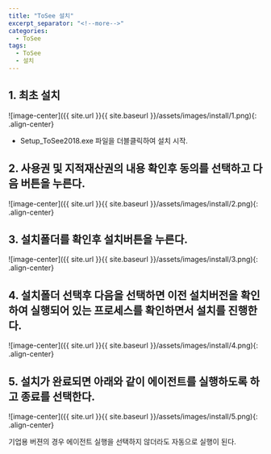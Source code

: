 ```yaml
---
title: "ToSee 설치"
excerpt_separator: "<!--more-->"
categories:
  - ToSee
tags:
  - ToSee
  - 설치
---
```



## 1. 최초 설치
  ![image-center]({{ site.url }}{{ site.baseurl }}/assets/images/install/1.png){: .align-center}
  *    Setup_ToSee2018.exe 파일을 더블클릭하여 설치 시작.

## 2. 사용권 및 지적재산권의 내용 확인후 동의를 선택하고 다음 버튼을 누른다.
  ![image-center]({{ site.url }}{{ site.baseurl }}/assets/images/install/2.png){: .align-center}

## 3. 설치폴더를 확인후 설치버튼을 누른다.
  ![image-center]({{ site.url }}{{ site.baseurl }}/assets/images/install/3.png){: .align-center}
 
## 4. 설치폴더 선택후 다음을 선택하면 이전 설치버전을 확인하여 실행되어 있는 프로세스를 확인하면서 설치를 진행한다.
  ![image-center]({{ site.url }}{{ site.baseurl }}/assets/images/install/4.png){: .align-center}

## 5. 설치가 완료되면 아래와 같이 에이전트를 실행하도록 하고 종료를 선택한다.
  ![image-center]({{ site.url }}{{ site.baseurl }}/assets/images/install/5.png){: .align-center}

기업용 버젼의 경우 에이전트 실행을 선택하지 않더라도 자동으로 실행이 된다.